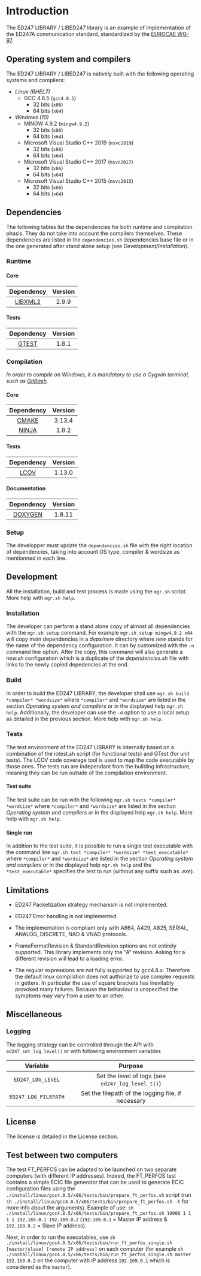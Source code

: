 # Introduction

The ED247 LIBRARY / LIBED247 library is an example of implementation of the ED247A communication standard, standardized by the [EUROCAE WG-97][9].

[9]: https://www.eurocae.net/

## Operating system and compilers

The ED247 LIBRARY / LIBED247 is natively built with the following operating systems and compilers:
* *Linux (RHEL7)*
  * GCC 4.8.5 (`gcc4.8.5`)
    * 32 bits (`x86`)
    * 64 bits (`x64`)
* *Windows (10)*
  * MINGW 4.9.2 (`mingw4.9.2`)
    * 32 bits (`x86`)
    * 64 bits (`x64`)
  * Microsoft Visual Studio C++ 2019 (`msvc2019`)
    * 32 bits (`x86`)
    * 64 bits (`x64`)
  * Microsoft Visual Studio C++ 2017 (`msvc2017`)
    * 32 bits (`x86`)
    * 64 bits (`x64`)
  * Microsoft Visual Studio C++ 2015 (`msvc2015`)
    * 32 bits (`x86`)
    * 64 bits (`x64`)

## Dependencies

The following tables list the dependencies for both runtime and compilation phasis. They do not take into account the compilers themselves. These dependencies are listed in the `dependencies.sh` dependencies base file or in the one generated after stand alone setup (see *Development/Installation*).

### Runtime

#### Core

| Dependency       | Version |
|:----------------:|:-------:|
| [LIBXML2][1]     | 2.9.9   |

[1]: https://github.com/GNOME/libxml2

#### Tests

| Dependency       | Version |
|:----------------:|:-------:|
| [GTEST][2]       | 1.8.1   |

[2]: https://github.com/google/googletest

### Compilation

*In order to compile on Windows, it is mandatory to use a Cygwin terminal, such as [GitBash][9].*

[9]: https://gitforwindows.org/

#### Core

| Dependency       | Version |
|:----------------:|:-------:|
| [CMAKE][3]       | 3.13.4  |
| [NINJA][4]       | 1.8.2   |

[3]: https://github.com/Kitware/CMake
[4]: https://github.com/ninja-build/ninja

#### Tests

| Dependency       | Version |
|:----------------:|:-------:|
| [LCOV][6]        | 1.13.0  |

[6]: https://github.com/linux-test-project/lcov

#### Documentation

| Dependency       | Version |
|:----------------:|:-------:|
| [DOXYGEN][8]     | 1.8.11  |

[8]: https://github.com/doxygen/doxygen

### Setup

The developper must update the `dependencies.sh` file with the right location of dependencies, taking into account OS type, compiler & wordsize as mentionned in each line.

## Development

All the installation, build and test process is made using the `mgr.sh` script. More help with `mgr.sh help`.

### Installation

The developer can perform a stand alone copy of almost all dependencies with the `mgr.sh setup` command.
For example `mgr.sh setup mingw4.9.2 x64` will copy main dependencies in a *deps/new* directory where *new* stands for the name of the dependency configuration. It can by customized with the `-n` command line option. After the copy, this command will also generate a *new.sh* configuration which is a duplicate of the *dependencies.sh* file with links to the newly copied depedencies at the end.

### Build

In order to build the ED247 LIBRARY, the developer shall use `mgr.sh build *compiler* *wordsize*` where `*compiler*` and `*wordsize*` are listed in the section *Operating system and compilers* or in the displayed help `mgr.sh help`. Additionally, the developer can use the `-d` option to use a local setup as detailed in the previous section. More help with `mgr.sh help`.

### Tests

The test environment of the ED247 LIBRARY is internally based on a combination of the iotest.sh script (for functional tests) and GTest (for unit tests). The LCOV code coverage tool is used to map the code executable by those ones. The tests run are independant from the building infrastructure, meaning they can be run outside of the compilation environment.

#### Test suite

The test suite can be run with the following `mgr.sh tests *compiler* *wordsize*` where `*compiler*` and `*wordsize*` are listed in the section *Operating system and compilers* or in the displayed help `mgr.sh help`. More help with `mgr.sh help`.

#### Single run

In addition to the test suite, it is possible to run a single test executable with the command line `mgr.sh test *compiler* *wordsize* *test_executable*` where `*compiler*` and `*wordsize*` are listed in the section *Operating system and compilers* or in the displayed help `mgr.sh help` and the `*test_executable*` specifies the test to run (without any suffix such as *.exe*).

## Limitations

- ED247 Packetization strategy mechanism is not implemented.

- ED247 Error handling is not implemented.

- The implementation is compliant only with A664, A429, A825, SERIAL, ANALOG, DISCRETE, NAD & VNAD protocols.

- FrameFormatRevision & StandardRevision options are not entirely supported. This library implements only the "A" revision. Asking for a different revision will lead to a loading error.

- The regular expressions are not fully supported by gcc4.8.x. Therefore the default linux compilation does not authorize to use complex requests in getters. In particular the use of square brackets has inevitably provoked many failures. Because the behaviour is unspecified the symptoms may vary from a user to an other.

## Miscellaneous

### Logging

The logging strategy can be controlled through the API with `ed247_set_log_level()` or with following environment variables

| Variable            | Purpose                                            |
|:-------------------:|:--------------------------------------------------:|
|`ED247_LOG_LEVEL`    | Set the level of logs (see `ed247_log_level_t()`)  |
|`ED247_LOG_FILEPATH` | Set the filepath of the logging file, if necessary |

## License

The license is detailed in the License section.

## Test between two computers

The test FT_PERFOS can be adapted to be launched on two separate computers (with different IP addresses).
Indeed, the FT_PERFOS test contains a simple ECIC file generator that can be used to generate ECIC configuration files using the `./install/linux/gcc4.8.5/x86/tests/bin/prepare_ft_perfos.sh` script (run `sh ./install/linux/gcc4.8.5/x86/tests/bin/prepare_ft_perfos.sh -h` for more info about the arguments). Example of use: `sh ./install/linux/gcc4.8.5/x86/tests/bin/prepare_ft_perfos.sh 10000 1 1 1 1 192.169.0.1 192.169.0.2` (`192.169.0.1` = Master IP address & `192.169.0.2` = Slave IP address).

Next, in order to run the executables, use `sh ./install/linux/gcc4.8.5/x86/tests/bin/run_ft_perfos_single.sh [master/slave] [remote IP address]` on each computer (for example `sh ./install/linux/gcc4.8.5/x86/tests/bin/run_ft_perfos_single.sh master 192.169.0.2` on the computer with IP address `192.169.0.1` which is considered as the `master`).


